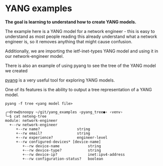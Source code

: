 # YANG examples

**The goal is learning to understand how to create YANG models.**

The example here is a YANG model for a network engineer - this is easy to understand as most people reading this already understand what a network engineer is, so it removes anything that might cause confusion.

Additionally, we are importing the ietf-inet-types YANG model and using it in our network-engineer model.

There is also an example of using pyang to see the tree of the YANG model we created

[pyang](https://pypi.org/project/pyang/) is a very useful tool for exploring YANG models.

One of its features is the ability to output a tree representation of a YANG model.

`pyang -f tree <yang model file>`

```
╭─drew@snoopy ~/git/yang_examples ‹pyang_tree●› ‹venv› 
╰─$ cat neteng-tree 
module: network-engineer
  +--rw network-engineer
     +--rw name?                 string
     +--rw email?                string
     +--rw experience?           engineer-level
     +--rw configured-devices* [device-name]
        +--rw device-name             string
        +--rw device-type?            string
        +--rw device-ip?              inet:ipv4-address
        +--rw configuration-status?   boolean
```
